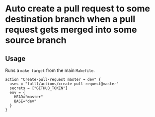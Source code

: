# Auto create a pull request to some destination branch when a pull request gets merged into some source branch

## Usage

Runs a `make target` from the main `Makefile`.

```
action "Create-pull-request master → dev" {
  uses = "fulll/actions/create-pull-request@master"
  secrets = ["GITHUB_TOKEN"]
  env = {
    HEAD="master"
    BASE="dev"
  }
}
```
